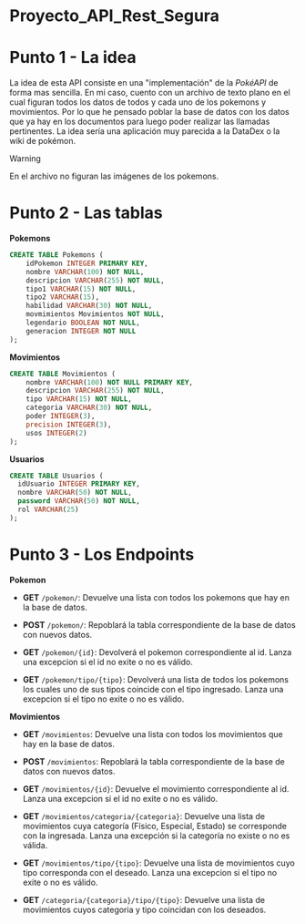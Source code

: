 # Proyecto_API_Rest_Segura

# Punto 1 - La idea
  La idea de esta API consiste en una "implementación" de la *PokéAPI* de forma mas sencilla. En mi caso, cuento con un archivo de texto plano en el cual figuran todos los datos de todos y cada uno de los     pokemons y movimientos. Por lo que he pensado poblar la base de datos con los datos que ya hay en los documentos para luego poder realizar las llamadas pertinentes. La idea sería una aplicación muy          parecida a la DataDex o la wiki de pokémon.

> [!WARNING]
> En el archivo no figuran las imágenes de los pokemons.
  
# Punto 2 - Las tablas
  **Pokemons**
  
```sql
CREATE TABLE Pokemons (
    idPokemon INTEGER PRIMARY KEY,
    nombre VARCHAR(100) NOT NULL,
    descripcion VARCHAR(255) NOT NULL,
    tipo1 VARCHAR(15) NOT NULL,
    tipo2 VARCHAR(15),
    habilidad VARCHAR(30) NOT NULL,
    movmimientos Movimientos NOT NULL,
    legendario BOOLEAN NOT NULL,
    generacion INTEGER NOT NULL
);
```

**Movimientos**
  
```sql
CREATE TABLE Movimientos (
    nombre VARCHAR(100) NOT NULL PRIMARY KEY,
    descripcion VARCHAR(255) NOT NULL,
    tipo VARCHAR(15) NOT NULL,
    categoria VARCHAR(30) NOT NULL,
    poder INTEGER(3),
    precision INTEGER(3),
    usos INTEGER(2)
);
```

**Usuarios**
```sql
CREATE TABLE Usuarios (
  idUsuario INTEGER PRIMARY KEY,
  nombre VARCHAR(50) NOT NULL,
  password VARCHAR(50) NOT NULL,
  rol VARCHAR(25)
);
```

# Punto 3 - Los Endpoints

 **Pokemon**

  - **GET** `/pokemon/`:
    Devuelve una lista con todos los pokemons que hay en la base de datos.

  - **POST** `/pokemon/`:
    Repoblará la tabla correspondiente de la base de datos con nuevos datos.

  - **GET** `/pokemon/{id}`:
    Devolverá el pokemon correspondiente al id.
    Lanza una excepcion si el id no exite o no es válido.

  - **GET** `/pokemon/tipo/{tipo}`:
    Devolverá una lista de todos los pokemons los cuales uno de sus tipos coincide con el tipo ingresado.
    Lanza una excepcion si el tipo no exite o no es válido.

 **Movimientos**

  - **GET** `/movimientos`:
    Devuelve una lista con todos los movimientos que hay en la base de datos.

  - **POST** `/movimientos`:
    Repoblará la tabla correspondiente de la base de datos con nuevos datos.

  - **GET** `/movimientos/{id}`:
    Devuelve el movimiento correspondiente al id.
    Lanza una excepcion si el id no exite o no es válido.

  - **GET** `/movimientos/categoria/{categoria}`:
    Devuelve una lista de movimientos cuya categoría (Físico, Especial, Estado) se corresponde con la ingresada.
    Lanza una excepción si la categoría no existe o no es válida.

  - **GET** `/movimientos/tipo/{tipo}`:
    Devuelve una lista de movimientos cuyo tipo corresponda con el deseado.
    Lanza una excepcion si el tipo no exite o no es válido.

  - **GET** `/categoria/{categoria}/tipo/{tipo}`:
    Devuelve una lista de movimientos cuyos categoria y tipo coincidan con los deseados.

